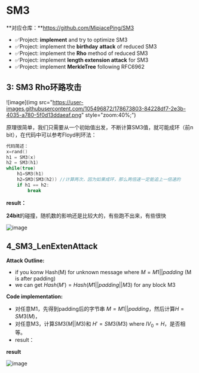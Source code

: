 # SM3

**对应仓库：**https://github.com/MipiacePing/SM3

- ✅Project: **implement**  and try to optimize SM3
- ✅Project: implement the  **birthday** **attack** of reduced SM3
- ✅Project: implement the **Rho** method of reduced SM3
- ✅Project: implement **length extension attack** for SM3
- ✅Project: implement **MerkleTree** following RFC6962



## 3:	SM3 Rho环路攻击

![image](img src="https://user-images.githubusercontent.com/105496872/178673803-84228df7-2e3b-4035-a780-5f0d13ddaeaf.png" style="zoom:40%;")


​	原理很简单，我们只需要从一个初始值出发，不断计算SM3值，就可能成环（前n bit），在代码中可以参考Floyd判环法：

```c++
代码简述：
x=rand()
h1 = SM3(x)
h2 = SM3(h1)
while(true)
    h1=SM3(h1)
    h2=SM3(SM3(h2)) //计算两次，因为如果成环，那么两倍速一定能追上一倍速的
    if h1 == h2:
        break
```



**result：**

​	**24bit**的碰撞，随机数的影响还是比较大的，有些跑不出来，有些很快

![image](https://user-images.githubusercontent.com/105496872/178882731-9669b3e9-469c-4990-960c-0b2505310462.png)






## 4_SM3_LenExtenAttack



**Attack Outline:**

- if you konw Hash(M) for unknown message where $M = M1||padding$ (M is after padding)
- we can get $Hash(M') = Hash(M1||padding||M3)$  for any block M3



**Code implementation:**

- 对任意M1，先得到padding后的字节串 $M = M1||padding$，然后计算$H=SM3(M)$，
- 对任意M3，计算$SM3(M||M3)$和 $H' = SM3(M3)$ where $IV_0 = H$，是否相等。
- result：

**result**

![image](https://user-images.githubusercontent.com/105496872/178882908-845e381f-7df6-4163-9bfe-10e2a9b98b1b.png)


